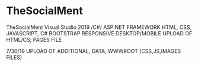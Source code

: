 # TheSocialMent
TheSocialMent
Visual Studio 2019 /C#/ ASP.NET FRAMEWORK 
HTML, CSS, JAVASCRIPT, C#
BOOTSTRAP RESPONSIVE DESKTOP/MOBILE
UPLOAD OF HTML/CS; PAGES FILE


7/30/19
UPLOAD OF ADDITIONAL; DATA, WWWROOT (CSS,JS,IMAGES FILES) 
